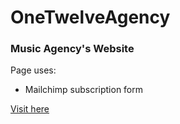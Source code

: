 # OneTwelveAgency 

### Music Agency's Website

Page uses:
- Mailchimp subscription form

[Visit here](https://ax99.github.io/OTA)
